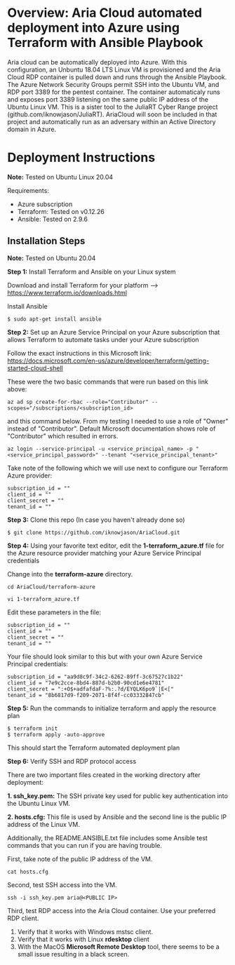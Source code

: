 # Overview:  Aria Cloud automated deployment into Azure using Terraform with Ansible Playbook
Aria cloud can be automatically deployed into Azure.  With this configuration, an Unbuntu 18.04 LTS Linux VM is provisioned and the Aria Cloud RDP container is pulled down and runs through the Ansible Playbook.  The Azure Network Security Groups permit SSH into the Ubuntu VM, and RDP port 3389 for the pentest container.  The container automaticaly runs and exposes port 3389 listening on the same public IP address of the Ubuntu Linux VM.  This is a sister tool to the JuliaRT Cyber Range project (github.com/iknowjason/JuliaRT).  AriaCloud will soon be included in that project and automatically run as an adversary within an Active Directory domain in Azure.

# Deployment Instructions
**Note:**  Tested on Ubuntu Linux 20.04 

Requirements:
* Azure subscription
* Terraform:  Tested on v0.12.26
* Ansible:  Tested on 2.9.6

## Installation Steps

**Note:**  Tested on Ubuntu 20.04

**Step 1:** Install Terraform and Ansible on your Linux system

Download and install Terraform for your platform --> https://www.terraform.io/downloads.html

Install Ansible
```
$ sudo apt-get install ansible
```

**Step 2:** Set up an Azure Service Principal on your Azure subscription that allows Terraform to automate tasks under your Azure subscription

Follow the exact instructions in this Microsoft link:
https://docs.microsoft.com/en-us/azure/developer/terraform/getting-started-cloud-shell

These were the two basic commands that were run based on this link above:
```
az ad sp create-for-rbac --role="Contributor" --scopes="/subscriptions/<subscription_id>
```
and this command below.  From my testing I needed to use a role of "Owner" instead of "Contributor".  Default Microsoft documentation shows role of "Contributor" which resulted in errors.  
```
az login --service-principal -u <service_principal_name> -p "<service_principal_password>" --tenant "<service_principal_tenant>"
```
Take note of the following which we will use next to configure our Terraform Azure provider:
```
subscription_id = ""
client_id = ""
client_secret = ""
tenant_id = ""
```

**Step 3:** Clone this repo (In case you haven't already done so)
```
$ git clone https://github.com/iknowjason/AriaCloud.git
```

**Step 4:** Using your favorite text editor, edit the **1-terraform_azure.tf** file for the Azure resource provider matching your Azure Service Principal credentials

Change into the **terraform-azure** directory.

```
cd AriaCloud/terraform-azure
```

```
vi 1-terraform_azure.tf
```

Edit these parameters in the file:
```
subscription_id = ""
client_id = ""
client_secret = ""
tenant_id = ""
```

Your file should look similar to this but with your own Azure Service Principal credentials:
```
subscription_id = "aa9d8c9f-34c2-6262-89ff-3c67527c1b22"
client_id = "7e9c2cce-8bd4-887d-b2b0-90cd1e6e4781"
client_secret = ":+O$+adfafdaF-?%:.?d/EYQLK6po9`|E<["
tenant_id = "8b6817d9-f209-2071-8f4f-cc03332847cb"
```

**Step 5:** Run the commands to initialize terraform and apply the resource plan

```
$ terraform init
$ terraform apply -auto-approve
```

This should start the Terraform automated deployment plan


**Step 6:** Verify SSH and RDP protocol access

There are two important files created in the working directory after deployment:

**1.  ssh_key.pem:**  The SSH private key used for public key authentication into the Ubuntu Linux VM.

**2.  hosts.cfg:**  This file is used by Ansible and the second line is the public IP address of the Linux VM.

Additionally, the README.ANSIBLE.txt file includes some Ansible test commands that you can run if you are having trouble.

First, take note of the public IP address of the VM.

```cat hosts.cfg```

Second, test SSH access into the VM.

```ssh -i ssh_key.pem aria@<PUBLIC IP>```

Third, test RDP access into the Aria Cloud container.  Use your preferred RDP client.

1. Verify that it works with Windows mstsc client.
2. Verify that it works with Linux **rdesktop** client
3. With the MacOS **Microsoft Remote Desktop** tool, there seems to be a small issue resulting in a black screen.

